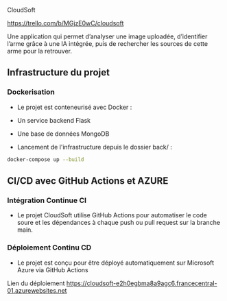 CloudSoft

https://trello.com/b/MGjzE0wC/cloudsoft

Une application qui permet d’analyser une image uploadée, d’identifier l’arme grâce à une IA intégrée, puis de rechercher les sources de cette arme pour la retrouver.

## Infrastructure du projet

### Dockerisation

- Le projet est conteneurisé avec Docker :

- Un service backend Flask

- Une base de données MongoDB

- Lancement de l'infrastructure depuis le dossier back/ :

```bash
docker-compose up --build
```

## CI/CD avec GitHub Actions et AZURE


### Intégration Continue CI
- Le projet CloudSoft utilise GitHub Actions pour automatiser le code soure et les dépendances à chaque push ou pull request sur la branche main.

### Déploiement Continu CD

- Le projet est conçu pour être déployé automatiquement sur Microsoft Azure via GitHub Actions

Lien du déploiement 
https://cloudsoft-e2h0egbma8a9agc6.francecentral-01.azurewebsites.net
